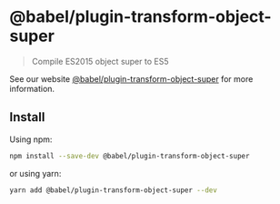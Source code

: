 # @babel/plugin-transform-object-super

> Compile ES2015 object super to ES5

See our
website [@babel/plugin-transform-object-super](https://babeljs.io/docs/en/next/babel-plugin-transform-object-super.html)
for more information.

## Install

Using npm:

```sh
npm install --save-dev @babel/plugin-transform-object-super
```

or using yarn:

```sh
yarn add @babel/plugin-transform-object-super --dev
```
